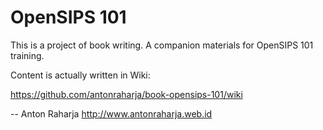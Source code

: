 OpenSIPS 101
============

This is a project of book writing. A companion materials for OpenSIPS 101 training.

Content is actually written in Wiki:

https://github.com/antonraharja/book-opensips-101/wiki


--
Anton Raharja
http://www.antonraharja.web.id
